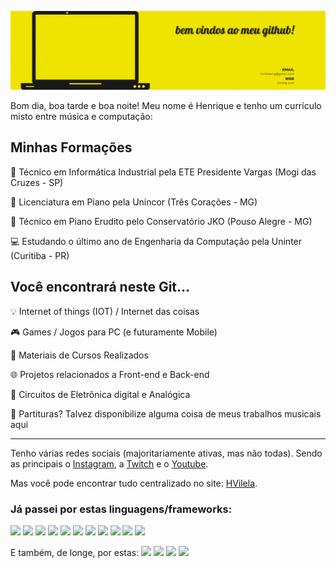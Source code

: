 ![Top Screen](TopScreenGitHub.gif)

Bom dia, boa tarde e boa noite! Meu nome é Henrique e tenho um currículo misto entre música e computação:

## Minhas Formações

🔧 Técnico em Informática Industrial pela ETE Presidente Vargas (Mogi das Cruzes - SP)

🎹 Licenciatura em Piano pela Unincor (Três Corações - MG)

🎼 Técnico em Piano Erudito pelo Conservatório JKO (Pouso Alegre - MG)

💻 Estudando o último ano de Engenharia da Computação pela Uninter (Curitiba - PR) 

##  Você encontrará neste Git...

💡 Internet of things (IOT) / Internet das coisas

🎮 Games / Jogos para PC (e futuramente Mobile)

📖 Materiais de Cursos Realizados

🌐 Projetos relacionados a Front-end e Back-end 

🔌 Circuitos de Eletrônica digital e Analógica

🎼 Partituras? Talvez disponibilize alguma coisa de meus trabalhos musicais aqui

---
Tenho várias redes sociais  (majoritariamente ativas, mas não todas). Sendo as principais o [Instagram](www.instagram.com/henriquevilelamusic), a [Twitch](www.twitch.tv/henriquevilelamusic) e o [Youtube](www.youtube.com/henriquevilelamusic).

Mas você pode encontrar tudo centralizado no site: [HVilela](www.hvilela.com/social).

### Já passei por estas linguagens/frameworks: 
![](https://img.shields.io/badge/-Assembly%20for%20PIC-007AAC?logo=assemblyscript&logoColor=white&style=plastic)
![](https://img.shields.io/badge/-C-A8B9CC?logo=c&logoColor=white&style=plastic) 
![](https://img.shields.io/badge/-C++-00599C?logo=cplusplus&logoColor=white&style=plastic) 
![](https://img.shields.io/badge/-C++%20for%20Arduino-00979D?logo=arduino&logoColor=white&style=plastic) 
![](https://img.shields.io/badge/-CSS-1572B6?logo=css&logoColor=white&style=plastic)
![](https://img.shields.io/badge/-HTML-E34F26?logo=html5&logoColor=white&style=plastic)
![](https://img.shields.io/badge/-Java-007396?logo=java&logoColor=white&style=plastic)
![](https://img.shields.io/badge/-JavaScript-F7DF1E?logo=javascript&logoColor=white&style=plastic)
![](https://img.shields.io/badge/-ReactJs-61DAFB?logo=react&logoColor=white&style=plastic)
![](https://img.shields.io/badge/-React%20Native-61DAFB?logo=react&logoColor=white&style=plastic)
![](https://img.shields.io/badge/VB-Visual%20Basic-lightgrey?style=plastic)

E também, de longe, por estas:
![](https://img.shields.io/badge/-Python-3776AB?logo=python&logoColor=white&style=plastic) 
![](https://img.shields.io/badge/-Delphi-EE1F35?logo=delphi&logoColor=white&style=plastic) 
![](https://img.shields.io/badge/-Fortran-734F96?logo=fortran&logoColor=white&style=plastic) 
![](https://img.shields.io/badge/B-Basic-magenta?style=plastic&logoColor=black)





